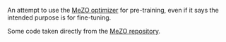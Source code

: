 An attempt to use the [MeZO optimizer](https://arxiv.org/pdf/2305.17333.pdf) for pre-training, even if it says the intended purpose is for fine-tuning.

Some code taken directly from the [MeZO repository](https://github.com/princeton-nlp/MeZO/).